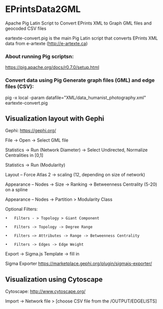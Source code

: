 # EPrintsData2GML

Apache Pig Latin Script to Convert EPrints XML to Graph GML files and geocoded CSV files

eartexte-convert.pig is the main Pig Latin script that converts EPrints XML data from e-artexte (http://e-artexte.ca) 

### About running Pig scriptsn:
  https://pig.apache.org/docs/r0.7.0/setup.html

### Convert data using Pig Generate graph files (GML) and edge files (CSV):
  pig -x local -param datafile="XML/data_humanist_photography.xml" eartexte-convert.pig


## Visualization layout with Gephi 

  Gephi: https://gephi.org/

  File -> Open -> Select GML file

  Statistics -> Run (Network Diameter) -> Select Undirected, Normalize Centralities in [0,1]

  Statistics  -> Run (Modularity)

  Layout – Force Atlas 2 -> scaling (12, depending on size of network)

  Appearance – Nodes -> Size -> Ranking -> Betweenness Centrality (5-20) on a spline

  Appearance – Nodes -> Partition > Modularity Class

  Optional Filters: 

    •	Filters - > Topology > Giant Component

    •	Filters -> Topology -> Degree Range

    •	Filters –> Attributes -> Range -> Betweenness Centrality

    •	Filters -> Edges -> Edge Weight

  Export -> Sigma.js Template -> fill in 

  Sigma Exporter https://marketplace.gephi.org/plugin/sigmajs-exporter/ 

## Visualization using Cytoscape
  
  Cytoscape: http://www.cytoscape.org/

  Import -> Network file > [choose CSV file from the /OUTPUT/EDGELISTS]
